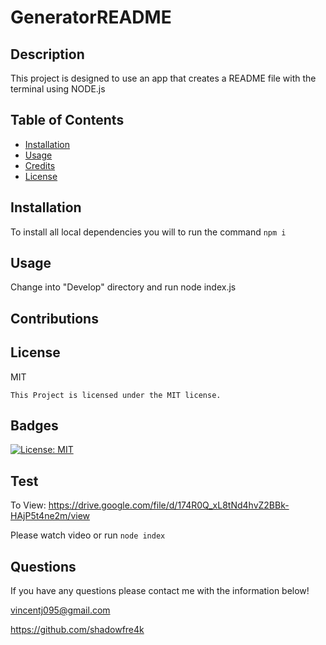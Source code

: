 # GeneratorREADME

## Description

This project is designed to use an app that creates a README file with the terminal using NODE.js

## Table of Contents

- [Installation](#installation)
- [Usage](#usage)
- [Credits](#credits)
- [License](#license)

## Installation

To install all local dependencies you will to run the command `npm i`

## Usage

Change into "Develop" directory and run node index.js

## Contributions

## License

MIT

    This Project is licensed under the MIT license.

## Badges

[![License: MIT](https://img.shields.io/badge/License-MIT-yellow.svg)](https://opensource.org/licenses/MIT)

## Test

To View:
https://drive.google.com/file/d/174R0Q_xL8tNd4hvZ2BBk-HAjP5t4ne2m/view

Please watch video or run `node index`

## Questions

If you have any questions please contact me with the information below!

vincentj095@gmail.com

https://github.com/shadowfre4k
